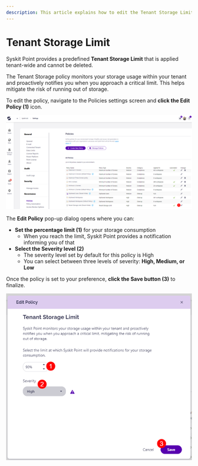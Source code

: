 ```yaml
---
description: This article explains how to edit the Tenant Storage Limit policy. 
---
```


# Tenant Storage Limit

Syskit Point provides a predefined **Tenant Storage Limit** that is applied tenant-wide and cannot be deleted. 

The Tenant Storage policy monitors your storage usage within your tenant and proactively notifies you when you approach a critical limit. This helps mitigate the risk of running out of storage. 

To edit the policy, navigate to the Policies settings screen and **click the Edit Policy (1)** icon.

![Tenant Storage Policy - Edit Policy Button](../../.gitbook/assets/tenant-storage_edit-policy.png)

The **Edit Policy** pop-up dialog opens where you can:
* **Set the percentage limit (1)** for your storage consumption
  * When you reach the limit, Syskit Point provides a notification informing you of that
* **Select the Severity level (2)**
  * The severity level set by default for this policy is High
  * You can select between three levels of severity: **High, Medium, or Low**

Once the policy is set to your preference, **click the Save button (3)** to finalize. 

![Tenant Storage Limit - Editing the Policy](../../.gitbook/assets/tenant-storage_edit-policy-screen.png)